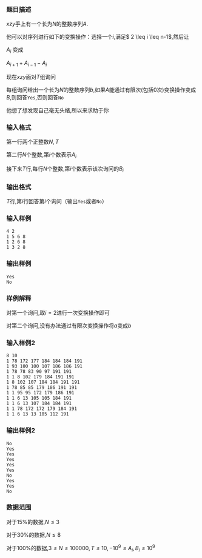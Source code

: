 ###  题目描述
$xzy$手上有一个长为$N$的整数序列$A$.

他可以对序列进行如下的变换操作：选择一个$i$,满足$ 2 \leq i \leq n-1$,然后让

$A_i$ 变成

$A_{i+1}+A_{i-1}-A_{i}$

现在$xzy$面对$T$组询问

每组询问给出一个长为$N$的整数序列$b$,如果$A$能通过有限次(包括$0$次)变换操作变成$B$,则回答`Yes`,否则回答`No`

他想了想发现自己毫无头绪,所以来求助于你

### 输入格式
第一行两个正整数$N,T$

第二行$N$个整数,第$i$个数表示$A_i$

接下来$T$行,每行$N$个整数,第$i$个数表示该次询问的$B_i$
### 输出格式
$T$行,第$i$行回答第$i$个询问（输出`Yes`或者`No`）
### 输入样例
```
4 2
1 5 6 8
1 2 6 8
1 3 2 8
```
### 输出样例
```
Yes
No
```
### 样例解释
对第一个询问,取$i=2$进行一次变换操作即可

对第二个询问,没有办法通过有限次变换操作将$a$变成$b$
### 输入样例2
```
8 10
1 78 172 177 184 184 184 191
1 93 100 100 107 186 186 191
1 78 78 83 90 97 191 191
1 1 8 102 179 184 191 191
1 8 102 107 184 184 191 191
1 78 85 85 179 186 191 191
1 1 95 95 172 179 186 191
1 1 6 13 105 105 184 191
1 1 6 13 107 184 184 191
1 1 78 172 172 179 184 191
1 1 6 13 13 105 112 191

```
### 输出样例2
```
No
Yes
Yes
Yes
Yes
Yes
No
Yes
Yes
No
```
### 数据范围
对于$15\%$的数据,$N\leq 3$

对于$30\%$的数据,$N\leq 8$

对于$100\%$的数据,$3\leq N \leq 100000, T \leq10,-10^9 \leq A_i,B_i \leq 10^9$
